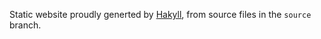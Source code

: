 Static website proudly generted by [Hakyll](https://jaspervdj.be/hakyll/), from source files in the `source` branch.
